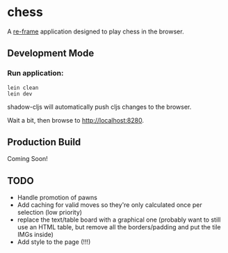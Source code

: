 # chess

A [re-frame](https://github.com/Day8/re-frame) application designed to play chess in the browser.

## Development Mode

### Run application:

```
lein clean
lein dev
```

shadow-cljs will automatically push cljs changes to the browser.

Wait a bit, then browse to [http://localhost:8280](http://localhost:8280).

## Production Build

Coming Soon!

## TODO

- Handle promotion of pawns
- Add caching for valid moves so they're only calculated once per selection (low priority)
- replace the text/table board with a graphical one (probably want to still use an HTML table, but remove all the borders/padding and put the tile IMGs inside)
- Add style to the page (!!!)

